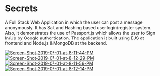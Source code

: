 # Secrets
<p>A Full Stack Web Application in which the user can post a message anonymously.
It has Salt and Hashing based user login/register system. 
Also, it demonstrates the use of Passport.js which allows the user to Sign In/Up by Google authentication. 
The application is built using EJS at frontend and Node.js & MongoDB at the backend.</p>

<a href="https://ibb.co/cD8Ymh5"><img src="https://i.ibb.co/jgwJpkK/Screen-Shot-2019-07-01-at-8-11-44-PM.png" alt="Screen-Shot-2019-07-01-at-8-11-44-PM" ></a>
<a href="https://ibb.co/GnrWrk9"><img src="https://i.ibb.co/Fmd5dJX/Screen-Shot-2019-07-01-at-8-12-29-PM.png" alt="Screen-Shot-2019-07-01-at-8-12-29-PM" border="0"></a><br />
<a href="https://ibb.co/S6VwFN2"><img src="https://i.ibb.co/wdph5yT/Screen-Shot-2019-07-01-at-8-11-56-PM.png" alt="Screen-Shot-2019-07-01-at-8-11-56-PM" border="0"></a>
<a href="https://ibb.co/GTyr9D1"><img src="https://i.ibb.co/8cqQbwR/Screen-Shot-2019-07-01-at-8-12-14-PM.png" alt="Screen-Shot-2019-07-01-at-8-12-14-PM" border="0"></a>

